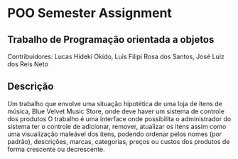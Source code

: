 ﻿# POO Semester Assignment
## Trabalho de Programação orientada a objetos
Contribuidores: Lucas Hideki Okido, Luis Filipi Rosa dos Santos, José Luiz dos Reis Neto

## Descrição

Um trabalho que envolve uma situação hipotética de uma loja de itens de música, Blue Velvet Music Store, onde deve haver um sistema de controle dos produtos
O trabalho é uma interface onde possibilita o administrador do sistema ter o controle de adicionar, remover, atualizar os itens assim como uma visualização maleável dos itens, podendo ordenar pelos nomes (por padrão), descrições, marcas, categorias, preços ou custos dos produtos de forma crescente ou decrescente.

